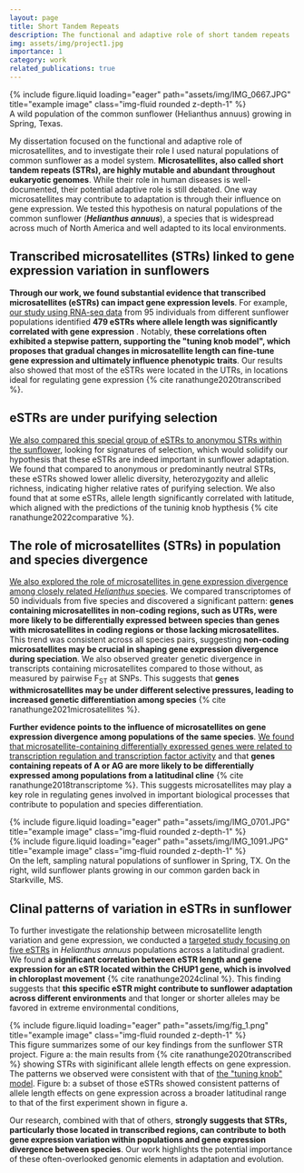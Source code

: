 ```yaml
---
layout: page
title: Short Tandem Repeats
description: The functional and adaptive role of short tandem repeats
img: assets/img/project1.jpg
importance: 1
category: work
related_publications: true
---
```


<div class="row">
    <div class="col-sm mt-3 mt-md-0">
        {% include figure.liquid loading="eager" path="assets/img/IMG_0667.JPG" title="example image" class="img-fluid rounded z-depth-1" %}
    </div>
</div>
<div class="caption">
    A wild population of the common sunflower (Helianthus annuus) growing in Spring, Texas.
</div>

My dissertation focused on the functional and adaptive role of microsatellites, and to investigate their role I used natural populations of common sunflower as a model system. **Microsatellites, also called
short tandem repeats (STRs), are highly mutable and abundant throughout eukaryotic genomes**. While their role in human diseases is well-documented, their potential adaptive role is still debated.
One way microsatellites may contribute to adaptation is through their influence on gene expression. We tested this hypothesis on natural populations of the common sunflower (**_Helianthus annuus_**),
a species that is widespread across much of North America and well adapted to its local environments.

## Transcribed microsatellites (STRs) linked to gene expression variation in sunflowers

**Through our work, we found substantial evidence that transcribed microsatellites (eSTRs) can impact gene expression levels**. For example, [our study using RNA-seq data](https://doi.org/10.1111/mec.15440) from 95 individuals from different
sunflower populations identified **479 eSTRs where allele length was significantly correlated with gene expression** . Notably,
**these correlations often exhibited a stepwise pattern, supporting the "tuning knob model", which proposes that gradual changes in microsatellite length can fine-tune gene expression and ultimately influence phenotypic traits**. Our results also showed that most of the eSTRs
were located in the UTRs, in locations ideal for regulating gene expression {% cite ranathunge2020transcribed %}.

## eSTRs are under purifying selection

[We also compared this special group of eSTRs to anonymou STRs within the sunflower](https://doi.org/10.1007/s00438-022-01920-3), looking for signatures of selection, which would solidify our hypothesis that these eSTRs are indeed important in sunflower adaptation.
We found that compared to anonymous or predominantly neutral STRs, these eSTRs showed lower allelic diversity, heterozygozity and allelic richness, indicating higher relative rates of purifying selection.
We also found that at some eSTRs, allele length significantly correlated with latitude, which aligned with the predictions of the tuninig knob hypthesis {% cite ranathunge2022comparative %}.

## The role of microsatellites (STRs) in population and species divergence

[We also explored the role of microsatellites in gene expression divergence among closely related _Helianthus_ species](https://doi.org/10.3390/sym13060933). We compared transcriptomes of 50 individuals
from five species and discovered a significant pattern:
**genes containing microsatellites in non-coding regions, such as UTRs, were more likely to be differentially expressed between species than genes with microsatellites in coding regions or those lacking microsatellites.**
This trend was consistent across all species pairs, suggesting **non-coding microsatellites may be crucial in shaping gene expression divergence during speciation**.
We also observed greater genetic divergence in transcripts containing microsatellites compared to those without, as measured by pairwise F<sub>ST</sub> at SNPs. This suggests that
**genes withmicrosatellites may be under different selective pressures, leading to increased genetic differentiation among species** {% cite ranathunge2021microsatellites %}.

**Further evidence points to the influence of microsatellites on gene expression divergence among populations of the same species**.
[We found that microsatellite-containing differentially expressed genes were related to transcription regulation and transcription factor activity](https://doi.org/10.1111/mec.14522)
and that **genes containing repeats of A or AG are more likely to be differentially expressed among populations from a latitudinal cline** {% cite ranathunge2018transcriptome %}.
This suggests microsatellites may play a key role in regulating genes involved in important biological processes that contribute to population and species differentiation.

<div class="row d-flex">
    <div class="col-sm mt-3 mt-md-0 d-flex align-items-center">
        {% include figure.liquid loading="eager" path="assets/img/IMG_0701.JPG" title="example image" class="img-fluid rounded z-depth-1" %}
    </div>
    <div class="col-sm mt-3 mt-md-0 d-flex align-items-center">
        {% include figure.liquid loading="eager" path="assets/img/IMG_1091.JPG" title="example image" class="img-fluid rounded z-depth-1" %}
    </div>
</div>
<div class="caption">
    On the left, sampling natural populations of sunflower in Spring, TX. On the right, wild sunflower plants growing in our common garden back in Starkville, MS.
</div>

## Clinal patterns of variation in eSTRs in sunflower

To further investigate the relationship between microsatellite length variation and gene expression, we conducted a [targeted study focusing on five eSTRs](https://doi.org/10.3390/biom14080944)
in _Helianthus annuus_ populations across a latitudinal gradient.
We found **a significant correlation between eSTR length and gene expression for an eSTR located within the CHUP1 gene, which is involved in chloroplast movement** {% cite ranathunge2024clinal %}.
This finding suggests that **this specific eSTR might contribute to sunflower adaptation across different environments** and that longer or shorter alleles may be favored in extreme environmental conditions,

<div class="row">
    <div class="col-sm mt-3 mt-md-0">
        {% include figure.liquid loading="eager" path="assets/img/fig_1.png" title="example image" class="img-fluid rounded z-depth-1" %}
    </div>
</div>
<div class="caption">
    This figure summarizes some of our key findings from the sunflower STR project. Figure a: the main results from {% cite ranathunge2020transcribed %} showing STRs with siginificant allele length effects on gene expression. The patterns we observed were consistent with that of 
    <a href="https://www.cell.com/trends/genetics/fulltext/S0168-9525(97)01008-1" target="_blank">the "tuning knob" model</a>. Figure b: a subset of those eSTRs showed consistent patterns of allele length effects on gene expression across a broader latitudinal range to that of the first experiment shown in figure a. 
</div>

Our research, combined with that of others, **strongly suggests that STRs, particularly those located in transcribed regions, can contribute to both gene expression variation within
populations and gene expression divergence between species**. Our work highlights the potential importance of these often-overlooked genomic elements in adaptation and evolution.

